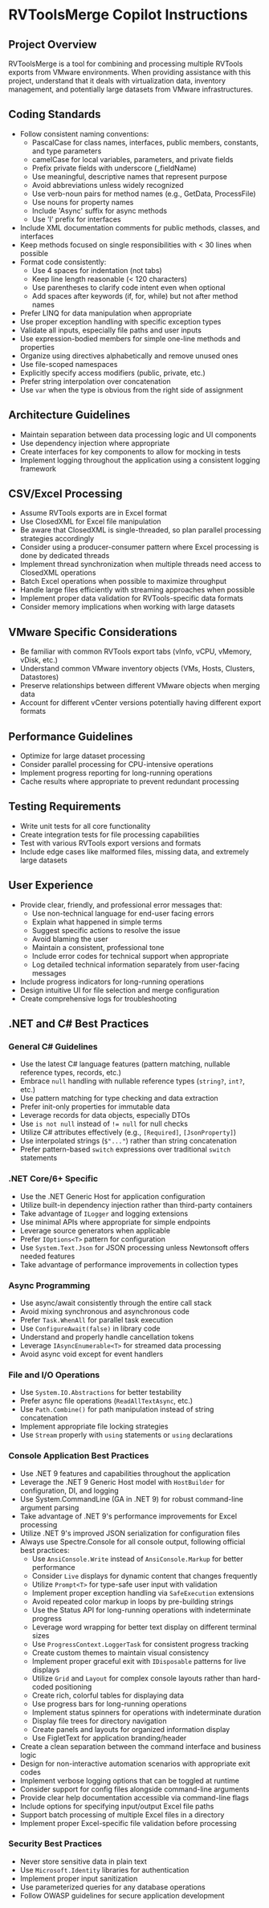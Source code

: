 # RVToolsMerge Copilot Instructions

## Project Overview
RVToolsMerge is a tool for combining and processing multiple RVTools exports from VMware environments. When providing assistance with this project, understand that it deals with virtualization data, inventory management, and potentially large datasets from VMware infrastructures.

## Coding Standards
- Follow consistent naming conventions:
  - PascalCase for class names, interfaces, public members, constants, and type parameters
  - camelCase for local variables, parameters, and private fields
  - Prefix private fields with underscore (_fieldName)
  - Use meaningful, descriptive names that represent purpose
  - Avoid abbreviations unless widely recognized
  - Use verb-noun pairs for method names (e.g., GetData, ProcessFile)
  - Use nouns for property names
  - Include 'Async' suffix for async methods
  - Use 'I' prefix for interfaces
- Include XML documentation comments for public methods, classes, and interfaces
- Keep methods focused on single responsibilities with < 30 lines when possible
- Format code consistently:
  - Use 4 spaces for indentation (not tabs)
  - Keep line length reasonable (< 120 characters)
  - Use parentheses to clarify code intent even when optional
  - Add spaces after keywords (if, for, while) but not after method names
- Prefer LINQ for data manipulation when appropriate
- Use proper exception handling with specific exception types
- Validate all inputs, especially file paths and user inputs
- Use expression-bodied members for simple one-line methods and properties
- Organize using directives alphabetically and remove unused ones
- Use file-scoped namespaces
- Explicitly specify access modifiers (public, private, etc.)
- Prefer string interpolation over concatenation
- Use `var` when the type is obvious from the right side of assignment

## Architecture Guidelines
- Maintain separation between data processing logic and UI components
- Use dependency injection where appropriate
- Create interfaces for key components to allow for mocking in tests
- Implement logging throughout the application using a consistent logging framework

## CSV/Excel Processing
- Assume RVTools exports are in Excel format
- Use ClosedXML for Excel file manipulation
- Be aware that ClosedXML is single-threaded, so plan parallel processing strategies accordingly
- Consider using a producer-consumer pattern where Excel processing is done by dedicated threads
- Implement thread synchronization when multiple threads need access to ClosedXML operations
- Batch Excel operations when possible to maximize throughput
- Handle large files efficiently with streaming approaches when possible
- Implement proper data validation for RVTools-specific data formats
- Consider memory implications when working with large datasets

## VMware Specific Considerations
- Be familiar with common RVTools export tabs (vInfo, vCPU, vMemory, vDisk, etc.)
- Understand common VMware inventory objects (VMs, Hosts, Clusters, Datastores)
- Preserve relationships between different VMware objects when merging data
- Account for different vCenter versions potentially having different export formats

## Performance Guidelines
- Optimize for large dataset processing
- Consider parallel processing for CPU-intensive operations
- Implement progress reporting for long-running operations
- Cache results where appropriate to prevent redundant processing

## Testing Requirements
- Write unit tests for all core functionality
- Create integration tests for file processing capabilities
- Test with various RVTools export versions and formats
- Include edge cases like malformed files, missing data, and extremely large datasets

## User Experience
- Provide clear, friendly, and professional error messages that:
  - Use non-technical language for end-user facing errors
  - Explain what happened in simple terms
  - Suggest specific actions to resolve the issue
  - Avoid blaming the user
  - Maintain a consistent, professional tone
  - Include error codes for technical support when appropriate
  - Log detailed technical information separately from user-facing messages
- Include progress indicators for long-running operations
- Design intuitive UI for file selection and merge configuration
- Create comprehensive logs for troubleshooting

## .NET and C# Best Practices

### General C# Guidelines
- Use the latest C# language features (pattern matching, nullable reference types, records, etc.)
- Embrace `null` handling with nullable reference types (`string?`, `int?`, etc.)
- Use pattern matching for type checking and data extraction
- Prefer init-only properties for immutable data
- Leverage records for data objects, especially DTOs
- Use `is not null` instead of `!= null` for null checks
- Utilize C# attributes effectively (e.g., `[Required]`, `[JsonProperty]`)
- Use interpolated strings (`$"..."`) rather than string concatenation
- Prefer pattern-based `switch` expressions over traditional `switch` statements

### .NET Core/6+ Specific
- Use the .NET Generic Host for application configuration
- Utilize built-in dependency injection rather than third-party containers
- Take advantage of `ILogger` and logging extensions
- Use minimal APIs where appropriate for simple endpoints
- Leverage source generators when applicable
- Prefer `IOptions<T>` pattern for configuration
- Use `System.Text.Json` for JSON processing unless Newtonsoft offers needed features
- Take advantage of performance improvements in collection types

### Async Programming
- Use async/await consistently through the entire call stack
- Avoid mixing synchronous and asynchronous code
- Prefer `Task.WhenAll` for parallel task execution
- Use `ConfigureAwait(false)` in library code
- Understand and properly handle cancellation tokens
- Leverage `IAsyncEnumerable<T>` for streamed data processing
- Avoid async void except for event handlers

### File and I/O Operations
- Use `System.IO.Abstractions` for better testability
- Prefer async file operations (`ReadAllTextAsync`, etc.)
- Use `Path.Combine()` for path manipulation instead of string concatenation
- Implement appropriate file locking strategies
- Use `Stream` properly with `using` statements or `using` declarations

### Console Application Best Practices
- Use .NET 9 features and capabilities throughout the application
- Leverage the .NET 9 Generic Host model with `HostBuilder` for configuration, DI, and logging
- Use System.CommandLine (GA in .NET 9) for robust command-line argument parsing
- Take advantage of .NET 9's performance improvements for Excel processing
- Utilize .NET 9's improved JSON serialization for configuration files
- Always use Spectre.Console for all console output, following official best practices:
  - Use `AnsiConsole.Write` instead of `AnsiConsole.Markup` for better performance
  - Consider `Live` displays for dynamic content that changes frequently
  - Utilize `Prompt<T>` for type-safe user input with validation
  - Implement proper exception handling via `SafeExecution` extensions
  - Avoid repeated color markup in loops by pre-building strings
  - Use the Status API for long-running operations with indeterminate progress
  - Leverage word wrapping for better text display on different terminal sizes
  - Use `ProgressContext.LoggerTask` for consistent progress tracking
  - Create custom themes to maintain visual consistency
  - Implement proper graceful exit with `IDisposable` patterns for live displays
  - Utilize `Grid` and `Layout` for complex console layouts rather than hard-coded positioning
  - Create rich, colorful tables for displaying data
  - Use progress bars for long-running operations
  - Implement status spinners for operations with indeterminate duration
  - Display file trees for directory navigation
  - Create panels and layouts for organized information display
  - Use FigletText for application branding/header
- Create a clean separation between the command interface and business logic
- Design for non-interactive automation scenarios with appropriate exit codes
- Implement verbose logging options that can be toggled at runtime
- Consider support for config files alongside command-line arguments
- Provide clear help documentation accessible via command-line flags
- Include options for specifying input/output Excel file paths
- Support batch processing of multiple Excel files in a directory
- Implement proper Excel-specific file validation before processing

### Security Best Practices
- Never store sensitive data in plain text
- Use `Microsoft.Identity` libraries for authentication
- Implement proper input sanitization
- Use parameterized queries for any database operations
- Follow OWASP guidelines for secure application development
